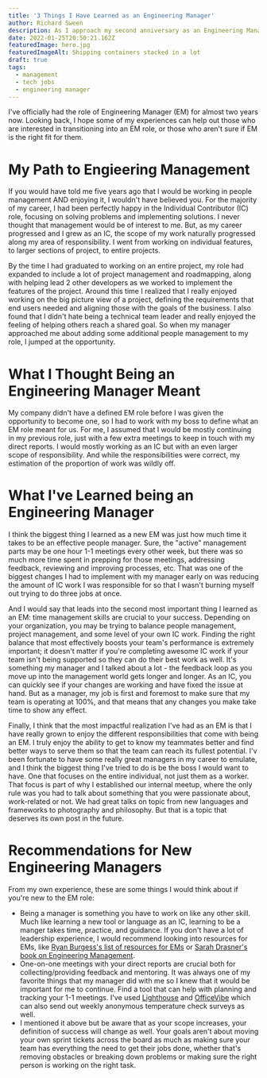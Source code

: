 ```yaml
---
title: '3 Things I Have Learned as an Engineering Manager'
author: Richard Sween
description: As I approach my second anniversary as an Engineering Manager, a look back on some of the things I've learned
date: 2022-01-25T20:50:21.162Z
featuredImage: hero.jpg
featuredImageAlt: Shipping containers stacked in a lot
draft: true
tags:
  - management
  - tech jobs
  - engineering manager
---
```


I've officially had the role of Engineering Manager (EM) for almost two years now. Looking back, I hope some of my experiences can help out those who are interested in transitioning into an EM role, or those who aren't sure if EM is the right fit for them.

# My Path to Engieering Management

If you would have told me five years ago that I would be working in people management AND enjoying it, I wouldn't have believed you. For the majority of my career, I had been perfectly happy in the Individual Contributor (IC) role, focusing on solving problems and implementing solutions. I never thought that management would be of interest to me. But, as my career progressed and I grew as an IC, the scope of my work naturally progressed along my area of responsibility. I went from working on individual features, to larger sections of project, to entire projects.

By the time I had graduated to working on an entire project, my role had expanded to include a lot of project management and roadmapping, along with helping lead 2 other developers as we worked to implement the features of the project. Around this time I realized that I really enjoyed working on the big picture view of a project, defining the requirements that end users needed and aligning those with the goals of the business. I also found that I didn't hate being a technical team leader and really enjoyed the feeling of helping others reach a shared goal. So when my manager approached me about adding some additional people management to my role, I jumped at the opportunity.

# What I Thought Being an Engineering Manager Meant

My company didn't have a defined EM role before I was given the opportunity to become one, so I had to work with my boss to define what an EM role meant for us. For me, I assumed that I would be mostly continuing in my previous role, just with a few extra meetings to keep in touch with my direct reports. I would mostly working as an IC but with an even larger scope of responsibility. And while the responsibilities were correct, my estimation of the proportion of work was wildly off.

# What I've Learned being an Engineering Manager

I think the biggest thing I learned as a new EM was just how much time it takes to be an effective people manager. Sure, the "active" management parts may be one hour 1-1 meetings every other week, but there was so much more time spent in prepping for those meetings, addressing feedback, reviewing and improving processes, etc. That was one of the biggest changes I had to implement with my manager early on was reducing the amount of IC work I was responsible for so that I wasn't burning myself out trying to do three jobs at once.

And I would say that leads into the second most important thing I learned as an EM: time management skills are crucial to your success. Depending on your organization, you may be trying to balance people management, project management, and some level of your own IC work. Finding the right balance that most effectively boosts your team's performance is extremely important; it doesn't matter if you're completing awesome IC work if your team isn't being supported so they can do their best work as well. It's something my manager and I talked about a lot - the feedback loop as you move up into the management world gets longer and longer. As an IC, you can quickly see if your changes are working and have fixed the issue at hand. But as a manager, my job is first and foremost to make sure that my team is operating at 100%, and that means that any changes you make take time to show any effect.

Finally, I think that the most impactful realization I've had as an EM is that I have really grown to enjoy the different responsibilities that come with being an EM. I truly enjoy the ability to get to know my teammates better and find better ways to serve them so that the team can reach its fullest potential. I'v been fortunate to have some really great managers in my career to emulate, and I think the biggest thing I've tried to do is be the boss I would want to have. One that focuses on the entire individual, not just them as a worker. That focus is part of why I established our internal meetup, where the only rule was you had to talk about something that you were passionate about, work-related or not. We had great talks on topic from new languages and frameworks to photography and philosophy. But that is a topic that deserves its own post in the future.

# Recommendations for New Engineering Managers

From my own experience, these are some things I would think about if you're new to the EM role:

- Being a manager is something you have to work on like any other skill. Much like learning a new tool or language as an IC, learning to be a manger takes time, practice, and guidance. If you don't have a lot of leadership experience, I would recommend looking into resources for EMs, like [Ryan Burgess's list of resources for EMs](https://github.com/ryanburgess/engineer-manager) or [Sarah Drasner's book on Engineering Management](https://www.engmanagement.dev/).
- One-on-one meetings with your direct reports are crucial both for collecting/providing feedback and mentoring. It was always one of my favorite things that my manager did with me so I knew that it would be important for me to continue. Find a tool that can help with planning and tracking your 1-1 meetings. I've used [Lighthouse](https://getlighthouse.com/) and [OfficeVibe](https://officevibe.com/) which can also send out weekly anonymous temperature check surveys as well.
- I mentioned it above but be aware that as your scope increases, your definition of success will change as well. Your goals aren't about moving your own sprint tickets across the board as much as making sure your team has everything the need to get their jobs done, whether that's removing obstacles or breaking down problems or making sure the right person is working on the right task.
